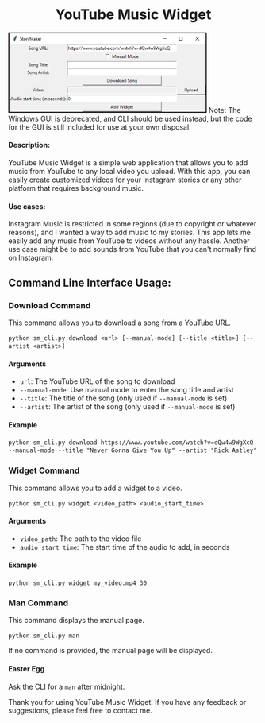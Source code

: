 
<h1 style="text-align:center;">YouTube Music Widget</h1>

<img src="Capture.PNG" alt="Image" width="400">
Note: The Windows GUI is deprecated, and CLI should be used instead, but the code for the GUI is still included for use at your own disposal.

<h4>Description:</h4>
<p> YouTube Music Widget is a simple web application that allows you to add music from YouTube to any local video you upload. With this app, you can easily create customized videos for your Instagram stories or any other platform that requires background music.</p>

<h4>Use cases:</h4>
<p> Instagram Music is restricted in some regions (due to copyright or whatever reasons), and I wanted a way to add music to my stories. This app lets me easily add any music from YouTube to videos without any hassle. Another use case might be to add sounds from YouTube that you can't normally find on Instagram.</p>


## Command Line Interface Usage:


### Download Command

This command allows you to download a song from a YouTube URL.

```
python sm_cli.py download <url> [--manual-mode] [--title <title>] [--artist <artist>]
```

#### Arguments

- `url`: The YouTube URL of the song to download
- `--manual-mode`: Use manual mode to enter the song title and artist
- `--title`: The title of the song (only used if `--manual-mode` is set)
- `--artist`: The artist of the song (only used if `--manual-mode` is set)

#### Example

```
python sm_cli.py download https://www.youtube.com/watch?v=dQw4w9WgXcQ --manual-mode --title "Never Gonna Give You Up" --artist "Rick Astley"
```

### Widget Command

This command allows you to add a widget to a video.

```
python sm_cli.py widget <video_path> <audio_start_time>
```

#### Arguments

- `video_path`: The path to the video file
- `audio_start_time`: The start time of the audio to add, in seconds

#### Example

```
python sm_cli.py widget my_video.mp4 30
```

### Man Command

This command displays the manual page.

```
python sm_cli.py man
```

If no command is provided, the manual page will be displayed.

#### Easter Egg

Ask the CLI for a `man` after midnight.

<p>Thank you for using YouTube Music Widget! If you have any feedback or suggestions, please feel free to contact me.</p>
